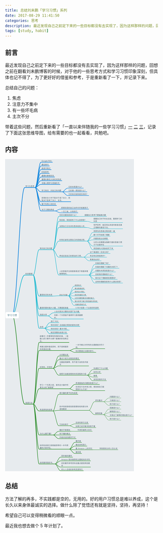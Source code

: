 ```yaml
---
title: 总结刘未鹏「学习习惯」系列
date: 2017-08-29 11:41:50
categories: 思考
description: 最近发现自己之前定下来的一些目标都没有去实现了，因为这样那样的问题，回想之前在翻看刘未鹏博客的时候，对于他的一些思考方式和学习习惯还是有很好的借鉴和参考的，于是重新看了一下，并记录下来。
tags: [study, habit]
---
```


## 前言

最近发现自己之前定下来的一些目标都没有去实现了，因为这样那样的问题，回想之前在翻看刘未鹏博客的时候，对于他的一些思考方式和学习习惯印象深刻，但具体也记不得了，为了更好好的借鉴和参考，于是重新看了一下，并记录下来。

总结自己的问题：

1. 焦虑
2. 注意力不集中
3. 有一些坏毛病
4. 主次不分

带着这些问题，然后重新看了「一直以来伴随我的一些学习习惯」[一](http://mindhacks.cn/2008/07/08/learning-habits-part1/) [二](http://mindhacks.cn/2008/07/20/learning-habits-part2/) [三](http://mindhacks.cn/2008/09/17/learning-habits-part3/)，记录了下面这张思维导图，给有需要的也一起看看，共勉吧。

## 内容

![study-habit](study-habit/study_habit.png)

## 总结

方法了解的再多，不实践都是空的，无用的。好的用户习惯总是难以养成，这个是长久以来身体最诚实的选择。做什么除了觉悟还有就是坚持，坚持，再坚持！

希望自己可以变得稍微看的顺眼一点。

最近我也想去做个 5 年计划了。
